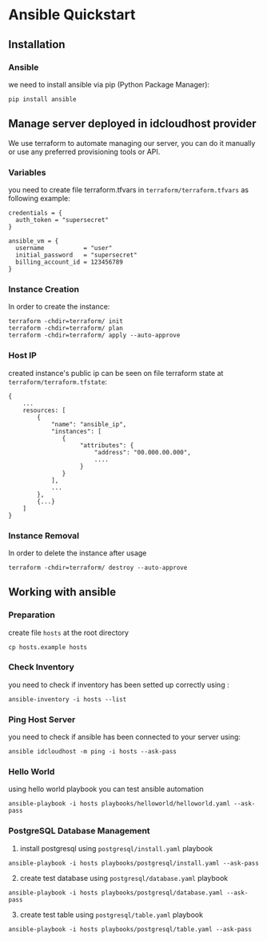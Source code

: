# Ansible Quickstart

## Installation

### Ansible
we need to install ansible via pip (Python Package Manager):
```
pip install ansible
```

## Manage server deployed in idcloudhost provider

We use terraform to automate managing our server, you can do it manually or use any preferred provisioning tools or API.

### Variables
you need to create file terraform.tfvars in `terraform/terraform.tfvars` as following example:
```
credentials = {
  auth_token = "supersecret"
}

ansible_vm = {
  username           = "user"
  initial_password   = "supersecret"
  billing_account_id = 123456789
}
```

### Instance Creation
In order to create the instance:
```
terraform -chdir=terraform/ init
terraform -chdir=terraform/ plan
terraform -chdir=terraform/ apply --auto-approve
```

### Host IP
created instance's public ip can be seen on file terraform state at `terraform/terraform.tfstate`:
```
{
    ...
    resources: [
        {
            "name": "ansible_ip",
            "instances": [
               {
                    "attributes": {
                        "address": "00.000.00.000",
                        ....
                    }
               } 
            ],
            ...
        },
        {...}
    ]
}
```

### Instance Removal
In order to delete the instance after usage
```
terraform -chdir=terraform/ destroy --auto-approve
```

## Working with ansible

### Preparation

create file `hosts` at the root directory

```
cp hosts.example hosts
```

### Check Inventory
you need to check if inventory has been setted up correctly using :
```
ansible-inventory -i hosts --list
```

### Ping Host Server
you need to check if ansible has been connected to your server using:
```
ansible idcloudhost -m ping -i hosts --ask-pass
```

### Hello World
using hello world playbook you can test ansible automation
```
ansible-playbook -i hosts playbooks/helloworld/helloworld.yaml --ask-pass
```

### PostgreSQL Database Management
1. install postgresql using `postgresql/install.yaml` playbook
```
ansible-playbook -i hosts playbooks/postgresql/install.yaml --ask-pass
```

2. create test database using `postgresql/database.yaml` playbook
```
ansible-playbook -i hosts playbooks/postgresql/database.yaml --ask-pass
```

3. create test table using `postgresql/table.yaml` playbook
```
ansible-playbook -i hosts playbooks/postgresql/table.yaml --ask-pass
```

